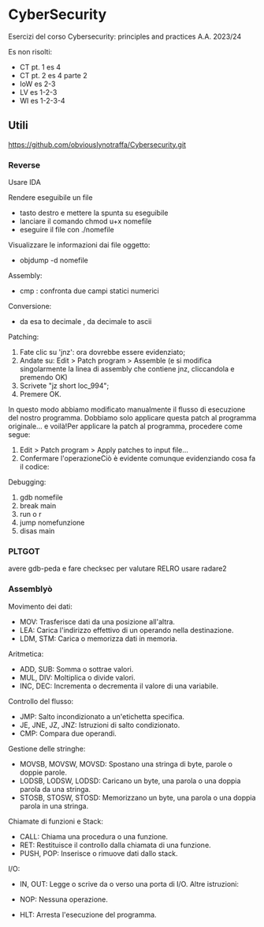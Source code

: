 # CyberSecurity

Esercizi del corso Cybersecurity: principles and practices A.A. 2023/24

Es non risolti:

- CT pt. 1 es 4
- CT pt. 2 es 4 parte 2
- IoW es 2-3
- LV es 1-2-3
- WI es 1-2-3-4

## Utili

https://github.com/obviouslynotraffa/Cybersecurity.git

### Reverse

Usare IDA

Rendere eseguibile un file

- tasto destro e mettere la spunta su eseguibile
- lanciare il comando chmod u+x nomefile
- eseguire il file con ./nomefile

Visualizzare le informazioni dai file oggetto:

- objdump -d nomefile

Assembly:

- cmp : confronta due campi statici numerici

Conversione:

- da esa to decimale , da decimale to ascii

Patching:

1. Fate clic su 'jnz': ora dovrebbe essere evidenziato; 
2. Andate su: Edit > Patch program > Assemble (e si modifica singolarmente la linea di assembly che contiene jnz, cliccandola e premendo OK)
3. Scrivete "jz short loc_994";
4. Premere OK.

In questo modo abbiamo modificato manualmente il flusso di esecuzione del nostro programma. Dobbiamo solo applicare questa patch al programma originale... e voilà!Per applicare la patch al programma, procedere come segue:

1. Edit > Patch program > Apply patches to input file...
2. Confermare l'operazioneCiò è evidente comunque evidenziando cosa fa il codice:


Debugging:

1. gdb nomefile
2. break main
3. run o r
4. jump nomefunzione
5. disas main

### PLTGOT

avere gdb-peda e fare checksec per valutare RELRO
usare radare2

### Assemblyò

Movimento dei dati:

- MOV: Trasferisce dati da una posizione all'altra.
- LEA: Carica l'indirizzo effettivo di un operando nella destinazione.
- LDM, STM: Carica o memorizza dati in memoria.

Aritmetica:

- ADD, SUB: Somma o sottrae valori.
- MUL, DIV: Moltiplica o divide valori.
- INC, DEC: Incrementa o decrementa il valore di una variabile.

Controllo del flusso:

- JMP: Salto incondizionato a un'etichetta specifica.
- JE, JNE, JZ, JNZ: Istruzioni di salto condizionato.
- CMP: Compara due operandi.

Gestione delle stringhe:

- MOVSB, MOVSW, MOVSD: Spostano una stringa di byte, parole o doppie parole.
- LODSB, LODSW, LODSD: Caricano un byte, una parola o una doppia parola da una stringa.
- STOSB, STOSW, STOSD: Memorizzano un byte, una parola o una doppia parola in una stringa.

Chiamate di funzioni e Stack:

- CALL: Chiama una procedura o una funzione.
- RET: Restituisce il controllo dalla chiamata di una funzione.
- PUSH, POP: Inserisce o rimuove dati dallo stack.

I/O:

- IN, OUT: Legge o scrive da o verso una porta di I/O.
Altre istruzioni:

- NOP: Nessuna operazione.
- HLT: Arresta l'esecuzione del programma.

